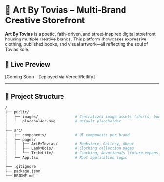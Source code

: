 # 🎨 Art By Tovias – Multi-Brand Creative Storefront

**Art By Tovias** is a poetic, faith-driven, and street-inspired digital storefront housing multiple creative brands. This platform showcases expressive clothing, published books, and visual artwork—all reflecting the soul of Tovias Solé.

## 🌟 Live Preview

[Coming Soon – Deployed via Vercel/Netlify]

---

## 🧠 Project Structure

```bash
/
├── public/
│   ├── images/                 # Centralized image assets (shirts, books, logo art)
│   └── placeholder.svg         # Default placeholder
│
├── src/
│   ├── components/             # UI components per brand
│   ├── pages/
│   │   ├── ArtByTovias/        # Bookstore, Gallery, About
│   │   ├── LankyBois/          # Clothing collection pages
│   │   └── TribeLife/          # Coaching, Devotionals (future expansion)
│   └── App.tsx                 # Root application logic
│
├── .gitignore
├── package.json
└── README.md
